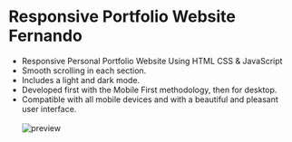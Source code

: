 # Responsive Portfolio Website Fernando

- Responsive Personal Portfolio Website Using HTML CSS & JavaScript
- Smooth scrolling in each section.
- Includes a light and dark mode.
- Developed first with the Mobile First methodology, then for desktop.
- Compatible with all mobile devices and with a beautiful and pleasant user interface.
<br><br>
![preview](https://user-images.githubusercontent.com/98523060/177804489-ee631485-1802-412e-8a06-a380cf446b05.png)

